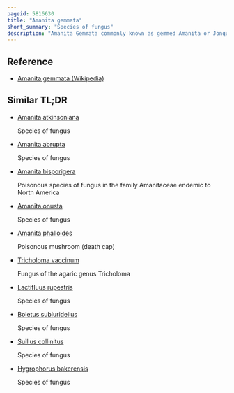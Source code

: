 ```yaml
---
pageid: 5816630
title: "Amanita gemmata"
short_summary: "Species of fungus"
description: "Amanita Gemmata commonly known as gemmed Amanita or Jonquil Amanita is an agaric Mushroom of the Family Amanitaceae and the Genus Amanita. The Fruit Body has a Cap that is a Dull to golden Shade of Yellow, and typically 2. 5–12 centimetres in diameter. The Surface of the Cap is sticky when Moist and characterized by white Warts easily detached. It is initially convex, and flattens out when Mature. The flesh is white and does not change colour when cut. The gills are white and closely spaced. The stem is pale yellow, and measures 4–12 cm long by 0. 5–1. 9 cm thick. The partial Veil that covers the young Fruit Body turns into the Ring at Maturity. The spore print is white. It resembles numerous other Species."
---
```


## Reference

- [Amanita gemmata (Wikipedia)](https://en.wikipedia.org/?curid=5816630)

## Similar TL;DR

- [Amanita atkinsoniana](/tldr/en/amanita-atkinsoniana)

  Species of fungus

- [Amanita abrupta](/tldr/en/amanita-abrupta)

  Species of fungus

- [Amanita bisporigera](/tldr/en/amanita-bisporigera)

  Poisonous species of fungus in the family Amanitaceae endemic to North America

- [Amanita onusta](/tldr/en/amanita-onusta)

  Species of fungus

- [Amanita phalloides](/tldr/en/amanita-phalloides)

  Poisonous mushroom (death cap)

- [Tricholoma vaccinum](/tldr/en/tricholoma-vaccinum)

  Fungus of the agaric genus Tricholoma

- [Lactifluus rupestris](/tldr/en/lactifluus-rupestris)

  Species of fungus

- [Boletus subluridellus](/tldr/en/boletus-subluridellus)

  Species of fungus

- [Suillus collinitus](/tldr/en/suillus-collinitus)

  Species of fungus

- [Hygrophorus bakerensis](/tldr/en/hygrophorus-bakerensis)

  Species of fungus

